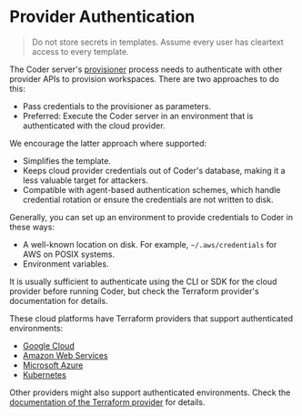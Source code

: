 # Provider Authentication

<blockquote class="danger">
  <p>
  Do not store secrets in templates. Assume every user has cleartext access
  to every template.
  </p>
</blockquote>

The Coder server's
[provisioner](https://registry.terraform.io/providers/coder/coder/latest/docs/data-sources/provisioner)
process needs to authenticate with other provider APIs to provision
workspaces. There are two approaches to do this:

- Pass credentials to the provisioner as parameters.
- Preferred: Execute the Coder server in an environment that is
authenticated with the cloud provider.

We encourage the latter approach where supported:

- Simplifies the template.
- Keeps cloud provider credentials out of Coder's database, making it
a less valuable target for attackers.
- Compatible with agent-based authentication schemes, which handle
credential rotation or ensure the credentials are not written to disk.

Generally, you can set up an environment to provide credentials to
Coder in these ways:

- A well-known location on disk. For example, `~/.aws/credentials` for
  AWS on POSIX systems.
- Environment variables.

It is usually sufficient to authenticate using the CLI or SDK for the
cloud provider before running Coder, but check the Terraform
provider's documentation for details.

These cloud platforms have Terraform providers that support
authenticated environments:

- [Google Cloud](https://registry.terraform.io/providers/hashicorp/google/latest/docs)
- [Amazon Web Services](https://registry.terraform.io/providers/hashicorp/aws/latest/docs)
- [Microsoft Azure](https://registry.terraform.io/providers/hashicorp/azurerm/latest/docs)
- [Kubernetes](https://registry.terraform.io/providers/hashicorp/kubernetes/latest/docs)

Other providers might also support authenticated environments. Check
the [documentation of the Terraform
provider](https://registry.terraform.io/browse/providers) for details.
